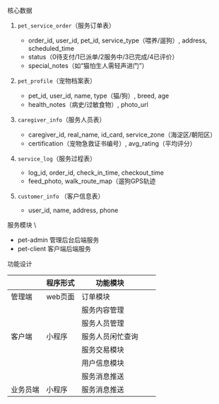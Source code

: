 核心数据
1. `pet_service_order`（服务订单表）
    - order_id, user_id, pet_id, service_type（喂养/遛狗）, address, scheduled_time
    - status（0待支付/1已派单/2服务中/3已完成/4已评价）
    - special_notes（如“猫怕生人需轻声进门”）

2. `pet_profile`（宠物档案表）
    - pet_id, user_id, name, type（猫/狗）, breed, age
    - health_notes（病史/过敏食物）, photo_url

3. `caregiver_info`（服务人员表）
    - caregiver_id, real_name, id_card, service_zone（海淀区/朝阳区）
    - certification（宠物急救证书编号）, avg_rating（平均评分）

4. `service_log`（服务过程表）
    - log_id, order_id, check_in_time, checkout_time
    - feed_photo, walk_route_map（遛狗GPS轨迹

5. `customer_info` （客户信息表）
    - user_id, name, address, phone



服务模块 \
- pet-admin 管理后台后端服务
- pet-client 客户端后端服务


功能设计

|      | 程序形式  | 功能模块     |   |   |
|------|-------|----------|---|---|
| 管理端  | web页面 | 订单模块     |   |   |
|      |       | 服务内容管理   |   |   |
|      |       | 服务人员管理   |   |   |
| 客户端  | 小程序   | 服务人员闲忙查询 |   |   |
|      |       | 服务交易模块   |   |   |
|      |       | 用户信息模块   |   |   |
|      |       | 服务消息推送         |   |   |
| 业务员端 | 小程序   | 服务消息推送   |   |   |
